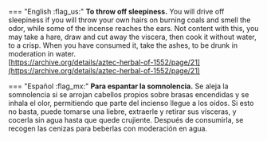 
=== "English :flag_us:"
    **To throw off sleepiness.** You will drive off sleepiness if you will throw your own hairs on burning coals and smell the odor, while some of the incense reaches the ears. Not content with this, you may take a hare, draw and cut away the viscera, then cook it without water, to a crisp. When you have consumed it, take the ashes, to be drunk in moderation in water.  
    [https://archive.org/details/aztec-herbal-of-1552/page/21](https://archive.org/details/aztec-herbal-of-1552/page/21)  


=== "Español :flag_mx:"
    **Para espantar la somnolencia.** Se aleja la somnolencia si se arrojan cabellos propios sobre brasas encendidas y se inhala el olor, permitiendo que parte del incienso llegue a los oídos. Si esto no basta, puede tomarse una liebre, extraerle y retirar sus vísceras, y cocerla sin agua hasta que quede crujiente. Después de consumirla, se recogen las cenizas para beberlas con moderación en agua.  


